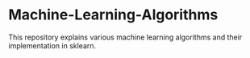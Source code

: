# Machine-Learning-Algorithms
This repository explains various machine learning algorithms and their implementation in sklearn.
